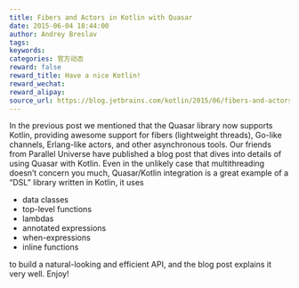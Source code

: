 ```yaml
---
title: Fibers and Actors in Kotlin with Quasar
date: 2015-06-04 18:44:00
author: Andrey Breslav
tags:
keywords:
categories: 官方动态
reward: false
reward_title: Have a nice Kotlin!
reward_wechat:
reward_alipay:
source_url: https://blog.jetbrains.com/kotlin/2015/06/fibers-and-actors-in-kotlin-with-quasar/
---
```


In the previous post we mentioned that the Quasar library now supports Kotlin, providing awesome support for fibers (lightweight threads), Go-like channels, Erlang-like actors, and other asynchronous tools.
Our friends from Parallel Universe have published a blog post that dives into details of using Quasar with Kotlin. Even in the unlikely case that multithreading doesn’t concern you much, Quasar/Kotlin integration is a great example of a “DSL” library written in Kotlin, it uses

* data classes
* top-level functions
* lambdas
* annotated expressions
* when-expressions
* inline functions

to build a natural-looking and efficient API, and the blog post explains it very well.
Enjoy!
